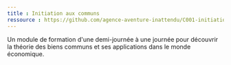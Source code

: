 ```yaml
---
title : Initiation aux communs
ressource : https://github.com/agence-aventure-inattendu/C001-initiation-commun
---
```


Un module de formation d'une demi-journée à une journée pour découvrir la théorie des biens communs et ses applications dans le monde économique.

